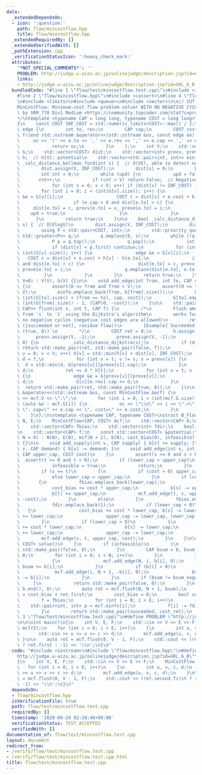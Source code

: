 ```yaml
---
data:
  _extendedDependsOn:
  - icon: ':question:'
    path: flow/mincostflow.hpp
    title: flow/mincostflow.hpp
  _extendedRequiredBy: []
  _extendedVerifiedWith: []
  _pathExtension: cpp
  _verificationStatusIcon: ':heavy_check_mark:'
  attributes:
    '*NOT_SPECIAL_COMMENTS*': ''
    PROBLEM: http://judge.u-aizu.ac.jp/onlinejudge/description.jsp?id=GRL_6_B
    links:
    - http://judge.u-aizu.ac.jp/onlinejudge/description.jsp?id=GRL_6_B
  bundledCode: "#line 1 \"flow/test/mincostflow.test.cpp\"\n#include <iostream>\n\
    #line 2 \"flow/mincostflow.hpp\"\n#include <cassert>\n#line 4 \"flow/mincostflow.hpp\"\
    \n#include <limits>\n#include <queue>\n#include <vector>\n\n// CUT begin\n/*\n\
    MinCostFlow: Minimum-cost flow problem solver WITH NO NEGATIVE CYCLE\nVerified\
    \ by SRM 770 Div1 Medium <https://community.topcoder.com/stat?c=problem_statement&pm=15702>\n\
    */\ntemplate <typename CAP = long long, typename COST = long long>\nstruct MinCostFlow\n\
    {\n    const COST INF_COST = std::numeric_limits<COST>::max() / 2;\n    struct\
    \ edge {\n        int to, rev;\n        CAP cap;\n        COST cost;\n       \
    \ friend std::ostream &operator<<(std::ostream &os, const edge &e) {\n       \
    \     os << '(' << e.to << ',' << e.rev << ',' << e.cap << ',' << e.cost << ')';\n\
    \            return os;\n        }\n    };\n    int V;\n    std::vector<std::vector<edge>>\
    \ G;\n    std::vector<COST> dist;\n    std::vector<int> prevv, preve;\n    std::vector<COST>\
    \ h;  // h[V]: potential\n    std::vector<std::pair<int, int>> einfo;\n\n    bool\
    \ _calc_distance_bellman_ford(int s) {  // O(VE), able to detect negative cycle\n\
    \        dist.assign(V, INF_COST);\n        dist[s] = 0;\n        bool upd = true;\n\
    \        int cnt = 0;\n        while (upd) {\n            upd = false;\n     \
    \       cnt++;\n            if (cnt > V) return false;  // Negative cycle existence\n\
    \            for (int v = 0; v < V; v++) if (dist[v] != INF_COST) {\n        \
    \        for (int i = 0; i < (int)G[v].size(); i++) {\n                    edge\
    \ &e = G[v][i];\n                    COST c = dist[v] + e.cost + h[v] - h[e.to];\n\
    \                    if (e.cap > 0 and dist[e.to] > c) {\n                   \
    \     dist[e.to] = c, prevv[e.to] = v, preve[e.to] = i;\n                    \
    \    upd = true;\n                    }\n                }\n            }\n  \
    \      }\n        return true;\n    }\n\n    bool _calc_distance_dijkstra(int\
    \ s) {  // O(ElogV)\n        dist.assign(V, INF_COST);\n        dist[s] = 0;\n\
    \        using P = std::pair<COST, int>;\n        std::priority_queue<P, std::vector<P>,\
    \ std::greater<P>> q;\n        q.emplace(0, s);\n        while (!q.empty()) {\n\
    \            P p = q.top();\n            q.pop();\n            int v = p.second;\n\
    \            if (dist[v] < p.first) continue;\n            for (int i = 0; i <\
    \ (int)G[v].size(); i++) {\n                edge &e = G[v][i];\n             \
    \   COST c = dist[v] + e.cost + h[v] - h[e.to];\n                if (e.cap > 0\
    \ and dist[e.to] > c) {\n                    dist[e.to] = c, prevv[e.to] = v,\
    \ preve[e.to] = i;\n                    q.emplace(dist[e.to], e.to);\n       \
    \         }\n            }\n        }\n        return true;\n    }\n\n    MinCostFlow(int\
    \ V=0) : V(V), G(V) {}\n\n    void add_edge(int from, int to, CAP cap, COST cost)\
    \ {\n        assert(0 <= from and from < V);\n        assert(0 <= to and to <\
    \ V);\n        einfo.emplace_back(from, G[from].size());\n        G[from].emplace_back(edge{to,\
    \ (int)G[to].size() + (from == to), cap, cost});\n        G[to].emplace_back(edge{from,\
    \ (int)G[from].size() - 1, (CAP)0, -cost});\n    }\n\n    std::pair<COST, std::pair<bool,\
    \ CAP>> flush(int s, int t, CAP f) {\n        /*\n        Flush amount of `f`\
    \ from `s` to `t` using the Dijkstra's algorithm\n        works for graph with\
    \ no negative cycles (negative cost edges are allowed)\n        retval: (min_flow,\
    \ ([succeeded or not], residue flow))\n        [Example] Succeeded: `([mincost],\
    \ (true, 0))`\n        */\n        COST ret = 0;\n        h.assign(V, 0);\n  \
    \      prevv.assign(V, -1);\n        preve.assign(V, -1);\n        while (f >\
    \ 0) {\n            _calc_distance_dijkstra(s);\n            if (dist[t] == INF_COST)\
    \ return std::make_pair(ret, std::make_pair(false, f));\n            for (int\
    \ v = 0; v < V; v++) h[v] = std::min(h[v] + dist[v], INF_COST);\n            CAP\
    \ d = f;\n            for (int v = t; v != s; v = prevv[v]) {\n              \
    \  d = std::min(d, G[prevv[v]][preve[v]].cap);\n            }\n            f -=\
    \ d;\n            ret += d * h[t];\n            for (int v = t; v != s; v = prevv[v])\
    \ {\n                edge &e = G[prevv[v]][preve[v]];\n                e.cap -=\
    \ d;\n                G[v][e.rev].cap += d;\n            }\n        }\n      \
    \  return std::make_pair(ret, std::make_pair(true, 0));\n    }\n\n    friend std::ostream\
    \ &operator<<(std::ostream &os, const MinCostFlow &mcf) {\n        os << \"[MinCostFlow]V=\"\
    \ << mcf.V << \":\";\n        for (int i = 0; i < (int)mcf.G.size(); i++) for\
    \ (auto &e : mcf.G[i]) {\n            os << \"\\n\" << i << \"->\" << e.to <<\
    \ \": cap=\" << e.cap << \", cost=\" << e.cost;\n        }\n        return os;\n\
    \    }\n};\n\ntemplate <typename CAP, typename COST>\nstruct B_Flow\n{\n    int\
    \ N, E;\n    MinCostFlow<CAP, COST> mcf;\n    std::vector<CAP> b;\n    COST cost_bias;\n\
    \    std::vector<CAP> fbias;\n    std::vector<int> fdir;\n    bool infeasible;\n\
    \n    std::vector<CAP> f;\n    const std::vector<COST> &potential;\n\n    B_Flow(int\
    \ N = 0) : N(N), E(0), mcf(N + 2), b(N), cost_bias(0), infeasible(false), potential(mcf.h)\
    \ {}\n\n    void add_supply(int v, CAP supply) { b[v] += supply; }\n    void add_demand(int\
    \ v, CAP demand) { b[v] -= demand; }\n    void add_edge(int s, int t, CAP lower_cap,\
    \ CAP upper_cap, COST cost)\n    {\n        assert(s >= 0 and s < N);\n      \
    \  assert(t >= 0 and t < N);\n        if (lower_cap > upper_cap)\n        {\n\
    \            infeasible = true;\n            return;\n        }\n        E++;\n\
    \        if (s == t)\n        {\n            if (cost > 0) upper_cap = lower_cap;\n\
    \            else lower_cap = upper_cap;\n        }\n        if (cost < 0)\n \
    \       {\n            fbias.emplace_back(lower_cap);\n            fdir.emplace_back(-1);\n\
    \            cost_bias += cost * upper_cap;\n            b[s] -= upper_cap;\n\
    \            b[t] += upper_cap;\n            mcf.add_edge(t, s, upper_cap - lower_cap,\
    \ -cost);\n        }\n        else\n        {\n            fbias.emplace_back(upper_cap);\n\
    \            fdir.emplace_back(1);\n            if (lower_cap < 0)\n         \
    \   {\n                cost_bias += cost * lower_cap, b[s] -= lower_cap, b[t]\
    \ += lower_cap;\n                upper_cap -= lower_cap, lower_cap = 0;\n    \
    \        }\n            if (lower_cap > 0)\n            {\n                cost_bias\
    \ += cost * lower_cap;\n                b[s] -= lower_cap;\n                b[t]\
    \ += lower_cap;\n                upper_cap -= lower_cap;\n            }\n    \
    \        mcf.add_edge(s, t, upper_cap, cost);\n        }\n    }\n\n    std::pair<bool,\
    \ COST> solve()\n    {\n        if (infeasible)\n        {\n            return\
    \ std::make_pair(false, 0);\n        }\n        CAP bsum = 0, bsum_negative =\
    \ 0;\n        for (int i = 0; i < N; i++)\n        {\n            if (b[i] > 0)\n\
    \            {\n                mcf.add_edge(N, i, b[i], 0);\n               \
    \ bsum += b[i];\n            }\n            if (b[i] < 0)\n            {\n   \
    \             mcf.add_edge(i, N + 1, -b[i], 0);\n                bsum_negative\
    \ -= b[i];\n            }\n        }\n        if (bsum != bsum_negative)\n   \
    \     {\n            return std::make_pair(false, 0);\n        }\n        std::fill(b.begin(),\
    \ b.end(), 0);\n        auto ret = mcf.flush(N, N + 1, bsum);\n        COST cost_ret\
    \ = cost_bias + ret.first;\n        cost_bias = 0;\n        bool succeeded = ret.second.first;\n\
    \        f = fbias;\n        for (int i = 0; i < E; i++)\n        {\n        \
    \    std::pair<int, int> p = mcf.einfo[i];\n            f[i] -= fdir[i] * mcf.G[p.first][p.second].cap;\n\
    \        }\n        return std::make_pair(succeeded, cost_ret);\n    }\n};\n#line\
    \ 3 \"flow/test/mincostflow.test.cpp\"\n#define PROBLEM \"http://judge.u-aizu.ac.jp/onlinejudge/description.jsp?id=GRL_6_B\"\
    \n\n\nint main()\n{\n    int V, E, F;\n    std::cin >> V >> E >> F;\n    MinCostFlow\
    \ mcf(V);\n    for (int i = 0; i < E; i++)\n    {\n        int u, v, c, d;\n \
    \       std::cin >> u >> v >> c >> d;\n        mcf.add_edge(u, v, c, d);\n   \
    \ }\n\n    auto ret = mcf.flush(0, V - 1, F);\n    std::cout << (ret.second.first\
    \ ? ret.first : -1) << '\\n';\n}\n"
  code: "#include <iostream>\n#include \"flow/mincostflow.hpp\"\n#define PROBLEM \"\
    http://judge.u-aizu.ac.jp/onlinejudge/description.jsp?id=GRL_6_B\"\n\n\nint main()\n\
    {\n    int V, E, F;\n    std::cin >> V >> E >> F;\n    MinCostFlow mcf(V);\n \
    \   for (int i = 0; i < E; i++)\n    {\n        int u, v, c, d;\n        std::cin\
    \ >> u >> v >> c >> d;\n        mcf.add_edge(u, v, c, d);\n    }\n\n    auto ret\
    \ = mcf.flush(0, V - 1, F);\n    std::cout << (ret.second.first ? ret.first :\
    \ -1) << '\\n';\n}\n"
  dependsOn:
  - flow/mincostflow.hpp
  isVerificationFile: true
  path: flow/test/mincostflow.test.cpp
  requiredBy: []
  timestamp: '2020-09-29 02:28:46+09:00'
  verificationStatus: TEST_ACCEPTED
  verifiedWith: []
documentation_of: flow/test/mincostflow.test.cpp
layout: document
redirect_from:
- /verify/flow/test/mincostflow.test.cpp
- /verify/flow/test/mincostflow.test.cpp.html
title: flow/test/mincostflow.test.cpp
---
```

